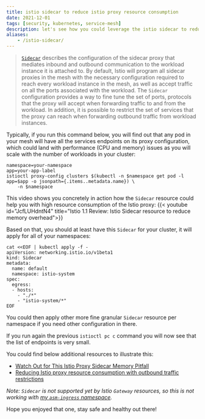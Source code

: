 ```yaml
---
title: istio sidecar to reduce istio proxy resource consumption
date: 2021-12-01
tags: [security, kubernetes, service-mesh]
description: let's see how you could leverage the istio sidecar to reduce istio proxy resource consumption
aliases:
    - /istio-sidecar/
---
```

> [`Sidecar`](https://istio.io/latest/docs/reference/config/networking/sidecar/) describes the configuration of the sidecar proxy that mediates inbound and outbound communication to the workload instance it is attached to. By default, Istio will program all sidecar proxies in the mesh with the necessary configuration required to reach every workload instance in the mesh, as well as accept traffic on all the ports associated with the workload. The `Sidecar` configuration provides a way to fine tune the set of ports, protocols that the proxy will accept when forwarding traffic to and from the workload. In addition, it is possible to restrict the set of services that the proxy can reach when forwarding outbound traffic from workload instances.

Typically, if you run this command below, you will find out that any pod in your mesh will have all the services endpoints on its proxy configuration, which could land with performance (CPU and memory) issues as you will scale with the number of workloads in your cluster:
```
namespace=your-namespace
app=your-app-label
istioctl proxy-config clusters $(kubectl -n $namespace get pod -l app=$app -o jsonpath={.items..metadata.name}) \
    -n $namespace
```

This video shows you concretely in action how the `Sidecar` resource could help you with high resource consumption of the Istio proxy:
{{< youtube id="JcfLUHdntN4" title="Istio 1.1 Review: Istio Sidecar resource to reduce memory overhead">}}

Based on that, you should at least have this `Sidecar` for your cluster, it will apply for all of your namespaces:
```
cat <<EOF | kubectl apply -f -
apiVersion: networking.istio.io/v1beta1
kind: Sidecar
metadata:
  name: default
  namespace: istio-system
spec:
  egress:
  - hosts:
    - "./*"
    - "istio-system/*"
EOF
```
You could then apply other more fine granular `Sidecar` resource per namespace if you need other configuration in there.

If you run again the previous `istioctl pc c` command you will now see that the list of endpoints is very small.

You could find below additional resources to illustrate this:
- [Watch Out for This Istio Proxy Sidecar Memory Pitfall](https://medium.com/geekculture/watch-out-for-this-istio-proxy-sidecar-memory-pitfall-8dbd99ea7e9d)
- [Reducing Istio proxy resource consumption with outbound traffic restrictions](https://banzaicloud.com/blog/istio-sidecar/)

_Note: `Sidecar` is not supported yet by Istio `Gateway` resources, so this is not working with [my `asm-ingress` namespace](https://github.com/mathieu-benoit/my-kubernetes-deployments/tree/main/namespaces/asm-ingress)._

Hope you enjoyed that one, stay safe and healthy out there!